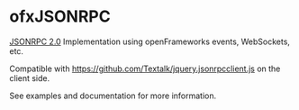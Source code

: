 ofxJSONRPC
==========

[JSONRPC 2.0](http://www.jsonrpc.org/specification) Implementation using openFrameworks events, WebSockets, etc.

Compatible with https://github.com/Textalk/jquery.jsonrpcclient.js on the client side.

See examples and documentation for more information.

